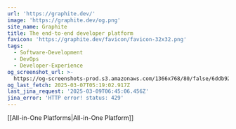 ```yaml
---
url: 'https://graphite.dev/'
image: 'https://graphite.dev/og.png'
site_name: Graphite
title: The end-to-end developer platform
favicon: 'https://graphite.dev/favicon/favicon-32x32.png'
tags:
  - Software-Development
  - DevOps
  - Developer-Experience
og_screenshot_url: >-
  https://og-screenshots-prod.s3.amazonaws.com/1366x768/80/false/6ddb92ea261a8b889d4204f54bdde2c63de7e93181b772a1cc39a196d9739b9b.jpeg
og_last_fetch: 2025-03-07T05:19:02.917Z
last_jina_request: '2025-03-09T06:45:06.456Z'
jina_error: 'HTTP error! status: 429'
---
```


[[All-in-One Platforms|All-in-One Platform]]
